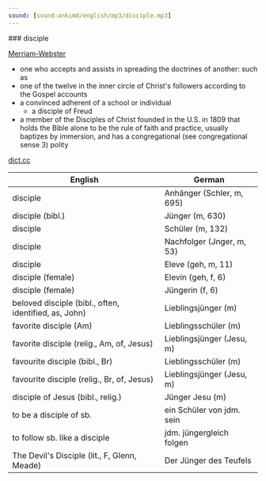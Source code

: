 ```yaml
---
sound: [sound:ankimd/english/mp3/disciple.mp3]
---
```


\### disciple

[Merriam-Webster](https://www.merriam-webster.com/dictionary/disciple)

- one who accepts and assists in spreading the doctrines of another: such as
- one of the twelve in the inner circle of Christ's followers according to the Gospel accounts
- a convinced adherent of a school or individual
    - a disciple of Freud
- a member of the Disciples of Christ founded in the U.S. in 1809 that holds the Bible alone to be the rule of faith and practice, usually baptizes by immersion, and has a congregational (see congregational sense 3) polity

[dict.cc](https://www.dict.cc/disciple)

| English        | German       |
| -------------- | ------------ |
| disciple | Anhänger (Schler, m, 695) |
| disciple (bibl.) | Jünger (m, 630) |
| disciple | Schüler (m, 132) |
| disciple | Nachfolger (Jnger, m, 53) |
| disciple | Eleve (geh, m, 11) |
| disciple (female) | Elevin (geh, f, 6) |
| disciple (female) | Jüngerin (f, 6) |
| beloved disciple (bibl., often, identified, as, John) | Lieblingsjünger (m) |
| favorite disciple (Am) | Lieblingsschüler (m) |
| favorite disciple (relig., Am, of, Jesus) | Lieblingsjünger (Jesu, m) |
| favourite disciple (bibl., Br) | Lieblingsschüler (m) |
| favourite disciple (relig., Br, of, Jesus) | Lieblingsjünger (Jesu, m) |
| disciple of Jesus (bibl., relig.) | Jünger Jesu (m) |
| to be a disciple of sb. | ein Schüler von jdm. sein |
| to follow sb. like a disciple | jdm. jüngergleich folgen |
| The Devil's Disciple (lit., F, Glenn, Meade) | Der Jünger des Teufels |
